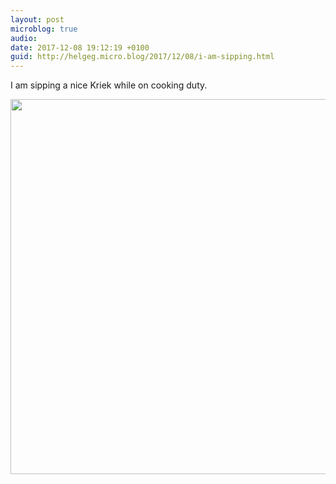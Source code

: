 ```yaml
---
layout: post
microblog: true
audio: 
date: 2017-12-08 19:12:19 +0100
guid: http://helgeg.micro.blog/2017/12/08/i-am-sipping.html
---
```

I am sipping a nice Kriek while on cooking duty. 

<img src="http://helgeg.micro.blog/uploads/2017/721d0d8ffc.jpg" width="600" height="600" />
